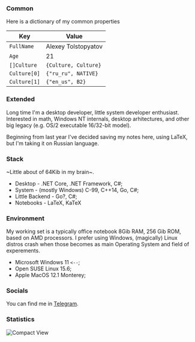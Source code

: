 ### Common
Here is a dictionary of my common properties

| Key          | Value                |
|--------------|----------------------|
| `FullName`   | Alexey Tolstopyatov  |
| `Age`        | 21                   |
| `[]Culture`  | `{Culture, Culture}` |
| `Culture[0]` | `{"ru_ru", NATIVE}`  |
| `Culture[1]` | `{"en_us", B2}`      | 

### Extended

Long time I'm a desktop developer, little system developer enthusiast.
Interested in math, Windows NT internals, desktop arhitectures,
and other big legacy (e.g. OS/2 executable 16/32-bit model).

Beginning from last year I've decided saving my notes
here, using LaTeX, but I'm taking it on Russian language.

### Stack
~Little about of 64Kib in my brain~.

 - Desktop - .NET Core, .NET Framework, C#;
 - System - (mostly Windows) C-99, C++14, Go, C#;
 - Little Backend - Go?, C#;
 - Notebooks - LaTeX, KaTeX

### Environment
My working set is a typically office notebook 8Gib RAM, 256 Gib ROM,
based on AMD processors. I prefer using Windows, (magically) Linux distros
crash when those becomes as main Operating System and field of experements.

 - Microsoft Windows 11 `<--`;
 - Open SUSE Linux 15.6;
 - Apple MacOS 12.1 Monterey;

### Socials
You can find me in [Telegram](https://tg.cc/rule_t). 

### Statistics
<p>
  <img src="https://github-readme-stats.vercel.app/api/top-langs/?username=AlexeyTolstopyatov&langs_count=20&theme=transparent&layout=compact&hide_border=true&locale=en&hide=html&custom_title=CompactView" alt="Compact View"/>
</p>
